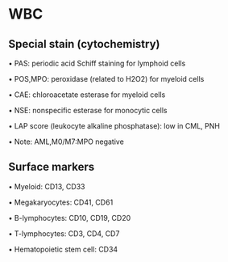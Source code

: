 # WBC
## Special stain (cytochemistry)

• PAS: periodic acid Schiff staining for lymphoid cells

• POS,MPO: peroxidase (related to H2O2) for myeloid cells

• CAE: chloroacetate esterase for myeloid cells

• NSE: nonspecific esterase for monocytic cells

• LAP score (leukocyte alkaline phosphatase): low in CML, PNH

• Note: AML,M0/M7:MPO negative
## Surface markers
• Myeloid: CD13, CD33

• Megakaryocytes: CD41, CD61

• B-lymphocytes: CD10, CD19, CD20

• T-lymphocytes: CD3, CD4, CD7

• Hematopoietic stem cell: CD34
